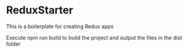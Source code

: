 # ReduxStarter
This is a boilerplate for creating Redux apps

Execute npm run build to build the project and output the files in the dist folder
